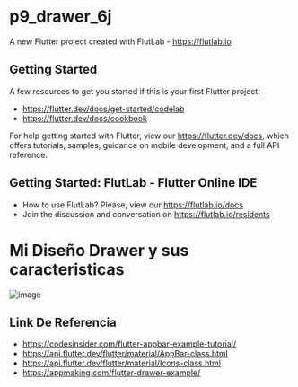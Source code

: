 # p9_drawer_6j

A new Flutter project created with FlutLab - https://flutlab.io

## Getting Started

A few resources to get you started if this is your first Flutter project:

- https://flutter.dev/docs/get-started/codelab
- https://flutter.dev/docs/cookbook

For help getting started with Flutter, view our
https://flutter.dev/docs, which offers tutorials,
samples, guidance on mobile development, and a full API reference.

## Getting Started: FlutLab - Flutter Online IDE

- How to use FlutLab? Please, view our https://flutlab.io/docs
- Join the discussion and conversation on https://flutlab.io/residents
# Mi Diseño Drawer y sus caracteristicas
![image](https://github.com/JAcevedoCastro/p9_drawer_6j/assets/144373213/890f2037-feda-4504-87d9-65baeea502d0)

## Link De Referencia
- https://codesinsider.com/flutter-appbar-example-tutorial/
- https://api.flutter.dev/flutter/material/AppBar-class.html
- https://api.flutter.dev/flutter/material/Icons-class.html
- https://appmaking.com/flutter-drawer-example/
